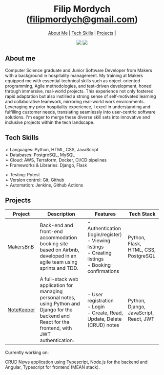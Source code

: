 
<h1 align="center">
Filip Mordych (<a href="mailto:filipmordych@gmail.com">filipmordych@gmail.com</a>)
</h1>

<p>
  <div align="center">
    <a href="https://github.com/fmordy01#about-me">About Me</a> |  
    <a href="https://github.com/fmordy01#tech-skills">Tech Skills</a> | 
    <a href="https://github.com/fmordy01#projects">Projects</a> | 
  </div>
</p>

<div align="center">
  <a href="https://www.linkedin.com/in/filip-mordych-b38164161/"><img src="https://img.shields.io/badge/LinkedIn-0077B5?style=for-the-badge&logo=linkedin&logoColor=white"></a>
  <a href="https://github.com/fmordy01/CV"><img src="https://img.shields.io/badge/GithubCV-4B4B4B?style=for-the-badge&logo=github&logoColor=white"></a>
</div>

About me
-------
Computer Science graduate and Junior Software Developer from Makers with a background in hospitality management. My training at Makers equipped me with essential technical skills such as object-oriented programming, Agile methodologies, and test-driven development, honed through immersive, real-world projects. This experience not only fostered rapid adaptation but also instilled a strong sense of self-motivated learning and collaborative teamwork, mirroring real-world work environments. Leveraging my prior hospitality experience, I excel in understanding and fulfilling customer needs, translating seamlessly into user-centric software solutions. I'm eager to merge these diverse skill sets into innovative and inclusive projects within the tech landscape.


Tech Skills
-------

➢ Languages: Python, HTML, CSS, JavaScript <br>
➢ Databases: PostgreSQL, MySQL <br>
➢ Cloud: AWS, Terraform, Docker, CI/CD pipelines<br>
➢ Frameworks & Libraries: Django, Flask<br>

➢ Testing: Pytest <br>
➢ Version control: Git, Github <br>
➢ Automation: Jenkins, Github Actions <br>

Projects
-------
| Project | Description | Features | Tech Stack |
|---------|-------------|----------|------------|
| [MakersBnB](https://github.com/fmordy01/MakersBnB) | Back-end and front-end accommodation booking site based on Airbnb, developed in an agile team using sprints and TDD. | - Authentication (login/register) <br> - Viewing listings <br> - Creating listings <br> - Booking confirmations | Python, Flask, HTML, CSS, PostgreSQL |
| [NoteKeeper](https://github.com/fmordy01/Django-react-web-app) | A full-stack web application for managing personal notes, using Python and Django for the backend and React for the frontend, with JWT authentication. | - User registration <br> - Login <br> - Create, Read, Update, Delete (CRUD) notes | Python, Django, JavaScript, React, JWT |

Currently working on: 

CRUD [News application](https://github.com/fmordy01/mean-typescript-news-app) using Typescript, Node.js for the backend and Angular, Typescript for frontend (MEAN stack). 




